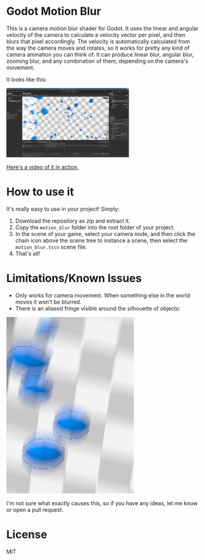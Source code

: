 # Godot Motion Blur

This is a camera motion blur shader for Godot. It uses the linear and angular velocity of the camera to calculate a velocity vector per pixel, and then blurs that pixel accordingly. The velocity is automatically calculated from the way the camera moves and rotates, so it works for pretty any kind of camera animation you can think of. It can produce linear blur, angular blur, zooming blur, and any combination of them, depending on the camera's movement.

It looks like this:

![Motion blur](images/demo.gif)

[Here's a video of it in action.](https://www.youtube.com/watch?v=Du6_WYIRi5s)

# How to use it 
It's really easy to use in your project! Simply:

1. Download the repository as zip and extract it.
2. Copy the `motion_blur` folder into the root folder of your project.
3. In the scene of your game, select your camera node, and then click the chain icon above the scene tree to instance a scene,  then select the `motion_blur.tscn` scene file.
4. That's all!

# Limitations/Known Issues

- Only works for camera movement. When something else in the world moves it won't be blurred.
- There is an aliased fringe visible around the silhouette of objects: 

![Fringe](images/fringe.png)

I'm not sure what exactly causes this, so if you have any ideas, let me know or open a pull request.

# License
MIT
